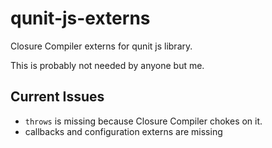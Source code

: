 qunit-js-externs
================

Closure Compiler externs for qunit js library.

This is probably not needed by anyone but me.

## Current Issues

- `throws` is missing because Closure Compiler chokes on it.
- callbacks and configuration externs are missing 
